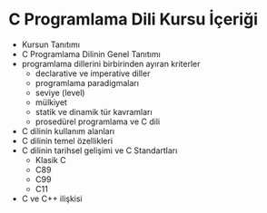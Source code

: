 # C Programlama Dili Kursu İçeriği

+ Kursun Tanıtımı
+ C Programlama Dilinin Genel Tanıtımı
+ programlama dillerini birbirinden ayıran kriterler
	+ declarative ve imperative diller
	+ programlama paradigmaları
	+ seviye (level)
	+ mülkiyet
	+ statik ve dinamik tür kavramları
	+ prosedürel programlama ve C dili
+ C dilinin kullanım alanları
+ C dilinin temel özellikleri
+ C dilinin tarihsel gelişimi ve C Standartları
	+ Klasik C
	+ C89
	+ C99
	+ C11
+ C ve C++ ilişkisi
